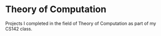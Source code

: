 # Theory of Computation
Projects I completed in the field of Theory of Computation as part of my CS142 class. 
